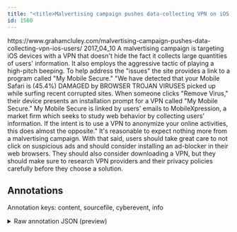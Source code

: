 ```yaml
---
title: "<title>Malvertising campaign pushes data-collecting VPN on iOS users</title>"
id: 1560
---
```


<title>Malvertising campaign pushes data-collecting VPN on iOS users</title>
<source> https://www.grahamcluley.com/malvertising-campaign-pushes-data-collecting-vpn-ios-users/ </source>
<date> 2017_04_10 </date>
<text>
A malvertising campaign is targeting iOS devices with a VPN that doesn't hide the fact it collects large quantities of users' information.
It also employs the aggressive tactic of playing a high-pitch beeping.
To help address the "issues" the site provides a link to a program called "My Mobile Secure."
"We have detected that your Mobile Safari is (45.4%) DAMAGED by BROWSER TROJAN VIRUSES picked up while surfing recent corrupted sites.
When someone clicks "Remove Virus," their device presents an installation prompt for a VPN called "My Mobile Secure."
My Mobile Secure is linked by users' emails to MobileXpression, a market firm which seeks to study web behavior by collecting users' information.
If the intent is to use a VPN to anonymize your online activities, this does almost the opposite."
It's reasonable to expect nothing more from a malvertising campaign.
With that said, users should take great care to not click on suspicious ads and should consider installing an ad-blocker in their web browsers.
They should also consider downloading a VPN, but they should make sure to research VPN providers and their privacy policies carefully before they choose a solution.
</text>



## Annotations

Annotation keys: content, sourcefile, cyberevent, info

<details>
<summary>Raw annotation JSON (preview)</summary>

```json
{
  "content": "A malvertising campaign is targeting iOS devices with a VPN that doesn't hide the fact it collects large quantities of users' information. It also employs the aggressive tactic of playing a high-pitch beeping. To help address the \"issues\" the site provides a link to a program called \"My Mobile Secure.\" \"We have detected that your Mobile Safari is (45.4%) DAMAGED by BROWSER TROJAN VIRUSES picked up while surfing recent corrupted sites. When someone clicks \"Remove Virus,\" their device presents an installation prompt for a VPN called \"My Mobile Secure.\" My Mobile Secure is linked by users' emails to MobileXpression, a market firm which seeks to study web behavior by collecting users' information. If the intent is to use a VPN to anonymize your online activities, this does almost the opposite.\" It's reasonable to expect nothing more from a malvertising campaign. With that said, users should take great care to not click on suspicious ads and should consider installing an ad-blocker in their web browsers. They should also consider downloading a VPN, but they should make sure to research VPN providers and their privacy policies carefully before they choose a solution.",
  "sourcefile": "1560.txt",
  "cyberevent": {
    "hopper": [
      {
        "index": 0,
        "events": [
          {
            "index": "E2",
            "type": "Attack",
            "realis": "Generic",
            "nugget": {
              "startOffset": 90,
              "index": "T3",
              "endOffset": 98,
              "text": "collects"
            },
            "argument": [
              {
                "index": "T4",
                "text": "iOS devices",
                "endOffset": 48,
                "role": {
                  "type": "Victim"
                },
                "startOffset": 37,
                "type": "Device"
              },
              {
                "index": "T2",
                "text": "A malvertising campaign",
                "endOffset": 23,
                "role": {
                  "CAPEC-Meta": "Excavation",
                  "type": "Attack-Pattern",
                  "confidence": 0.8500895202159882
                },
                "startOffset": 0,
                "type": "Capabilities"
              },
              {
                "index": "T1",
                "text": "information",
                "endOffset": 137,
                "role": {
                  "type": "Compromised-Data"
                },
                "startOffset": 126,
                "type": "Data"
              },
              {
                "index": "T9",
                "text": "users",
                "endOffset": 124,
                "role": {
                  "type": "Victim"
                },
                "startOffset": 119,
                "type": "Person"
              }
            ],
            "subtype": "Databreach"
          }
        ]
      },
      {
        "index": 1,
        "events": [
          {
            "index": "E1",
            "type": "Vulnerability-related",
            "realis": "Actual",
            "nugget": {
              "startOffset": 218,
              "index": "T5",
              "endOffset": 225,
              "text": "address"
            },
            "argument": [
              {
                "index": "T6",
                "text": "the \"issues\"",
                "endOffset": 238,
                "role": {
                  "type": "Vulnerability"
                },
                "startOffset": 226,
                "type": "Vulnerability"
              }
            ],
            "subtype": "PatchVulnerability"
          }
        ]
      },
      {
        "index": 2,
        "events": [
          {
            "index": "E3",
            "type": "Attack",
            "realis": "Generic",
            "nugget": {
              "startOffset": 672,
              "index": "T7",
              "endOffset": 682,
              "text": "col
```
</details>
